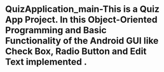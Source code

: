 # QuizApplication_main-This is a Quiz App Project. In this Object-Oriented Programming and Basic Functionality of the Android GUI like Check Box, Radio Button and Edit Text implemented .
